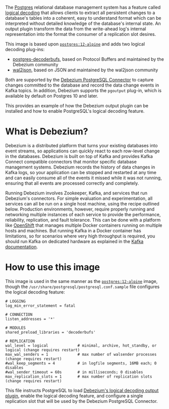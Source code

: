 The [Postgres](https://www.postgresql.org) relational database management system has a feature called [logical decoding](https://www.postgresql.org/docs/14/static/logicaldecoding-explanation.html) that allows clients to extract all persistent changes to a database's tables into a coherent, easy to understand format which can be interpreted without detailed knowledge of the database's internal state. An output plugin transform the data from the write-ahead log's internal representation into the format the consumer of a replication slot desires.

This image is based upon [`postgres:12-alpine`](https://hub.docker.com/_/postgres/) and adds two logical decoding plug-ins:

* [postgres-decoderbufs](https://github.com/debezium/), based on Protocol Buffers and maintained by the Debezium community
* [wal2json](https://github.com/eulerto/wal2json), based on JSON and maintained by the wal2json community

Both are supported by the [Debezium PostgreSQL Connector](http://debezium.io/docs/connectors/postgresql/) to capture changes committed to the database and record the data change events in Kafka topics.
In addition, Debezium supports the `pgoutput` plug-in, which is available by default on Postgres 10 and later.

This provides an example of how the Debezium output plugin can be installed and how to enable PostgreSQL's logical decoding feature.

# What is Debezium?

Debezium is a distributed platform that turns your existing databases into event streams, so applications can quickly react to each row-level change in the databases. Debezium is built on top of Kafka and provides Kafka Connect compatible connectors that monitor specific database management systems. Debezium records the history of data changes in Kafka logs, so your application can be stopped and restarted at any time and can easily consume all of the events it missed while it was not running, ensuring that all events are processed correctly and completely.

Running Debezium involves Zookeeper, Kafka, and services that run Debezium's connectors. For simple evaluation and experimentation, all services can all be run on a single host machine, using the recipe outlined below. Production environments, however, require properly running and networking multiple instances of each service to provide the performance, reliability, replication, and fault tolerance. This can be done with a platform like [OpenShift](https://www.openshift.com) that manages multiple Docker containers running on multiple hosts and machines. But running Kafka in a Docker container has limitations, so for scenarios where very high throughput is required, you should run Kafka on dedicated hardware as explained in the [Kafka documentation](http://kafka.apache.org/documentation.html).


# How to use this image

This image is used in the same manner as the [`postgres:12-alpine`](https://hub.docker.com/_/postgres/) image, though the `/usr/share/postgresql/postgresql.conf.sample` file configures the logical decoding feature:

```
# LOGGING
log_min_error_statement = fatal

# CONNECTION
listen_addresses = '*'

# MODULES
shared_preload_libraries = 'decoderbufs'

# REPLICATION
wal_level = logical             # minimal, archive, hot_standby, or logical (change requires restart)
max_wal_senders = 1             # max number of walsender processes (change requires restart)
#wal_keep_segments = 4          # in logfile segments, 16MB each; 0 disables
#wal_sender_timeout = 60s       # in milliseconds; 0 disables
max_replication_slots = 1       # max number of replication slots (change requires restart)
```

This file instructs PostgreSQL to load [Debezium's logical decoding output plugin](https://github.com/debezium/postgres-decoderbufs), enable the logical decoding feature, and configure a single replication slot that will be used by the Debezium PostgreSQL Connector.
